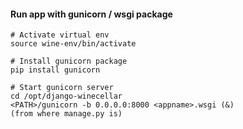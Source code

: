#### Run app with gunicorn / wsgi package
    # Activate virtual env
    source wine-env/bin/activate

    # Install gunicorn package
    pip install gunicorn
    
    # Start gunicorn server
    cd /opt/django-winecellar
    <PATH>/gunicorn -b 0.0.0.0:8000 <appname>.wsgi (&)
    (from where manage.py is)
